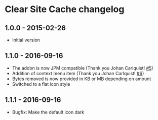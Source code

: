 # Clear Site Cache changelog

## 1.0.0 - 2015-02-26
* Initial version

## 1.1.0 - 2016-09-16
* The addon is now JPM compatible (Thank you Johan Carlquist! [#5](https://github.com/Tenzer/clear-site-cache/pull/5))
* Addition of context menu item (Thank you Johan Carlquist! [#6](https://github.com/Tenzer/clear-site-cache/pull/6))
* Bytes removed is now provided in KB or MB depending on amount
* Switched to a flat icon style

## 1.1.1 - 2016-09-16
* Bugfix: Make the default icon dark
